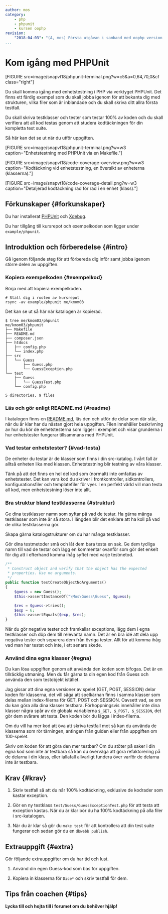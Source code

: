 ```yaml
---
author: mos
category:
    - php
    - phpunit
    - kursen oophp
revision:
    "2018-04-03": "(A, mos) Första utgåvan i samband med oophp version 2."
...
```

Kom igång med PHPUnit
==================================

[FIGURE src=image/snapvt18/phpunit-terminal.png?w=c5&a=0,64,70,0&cf class="right"]

Du skall komma igång med enhetstestning i PHP via verktyget PHPUnit. Det finns ett färdig exempel som du skall jobba igenom för att bekanta dig med strukturen, vilka filer som är inblandade och du skall skriva ditt allra första testfall.

Du skall skriva testklasser och tester som testar 100% av koden och du skall verifiera att all kod testas genom att studera kodtäckningen för din kompletta test suite.

<!--more-->

Så här kan det se ut när du utför uppgiften.

[FIGURE src=image/snapvt18/phpunit-terminal.png?w=w3 caption="Enhetstestning med PHPUnit via en Makefile."]

[FIGURE src=image/snapvt18/code-coverage-overview.png?w=w3 caption="Kodtäckning vid enhetstestning, en översikt av enheterna (klasserna)."]

[FIGURE src=image/snapvt18/code-coverage-detail.png?w=w3 caption="Detaljerad kodtäckning rad för rad i en enhet (klass)."]



Förkunskaper {#forkunskaper}
-----------------------

Du har installerat [PHPUnit](labbmiljo/phpunit) och [Xdebug](labbmiljo/xdebug).

Du har tillgång till kursrepot och exempelkoden som ligger under `example/phpunit`.



Introduktion och förberedelse {#intro}
-----------------------

Gå igenom följande steg för att förbereda dig inför samt jobba igenom större delen av uppgiften.

<!--
[YOUTUBE src="XXX" playlist="PLKtP9l5q3ce-LjAqv50bj_bCyYivKafPW" class=700 caption="Mikael visar hur du jobbar igenom övningen."]
-->



### Kopiera exempelkoden {#exempelkod}

Börja med att kopiera exempelkoden.

```text
# Ställ dig i rooten av kursrepot
rsync -av example/phpunit me/kmom03
```

Det kan se ut så här när katalogen är kopierad.

```text
$ tree me/kmom03/phpunit
me/kmom03/phpunit
├── Makefile
├── README.md
├── composer.json
├── htdocs
│   ├── config.php
│   └── index.php
├── src
│   └── Guess
│       ├── Guess.php
│       └── GuessException.php
└── test
    ├── Guess
    │   └── GuessTest.php
    └── config.php

5 directories, 9 files
```



### Läs och gör enligt README.md {#readme}

I katalogen finns en [README.md](https://github.com/dbwebb-se/oophp/tree/master/example/phpunit), läs den och utför de delar som där står, när du är klar har du nästan gjort hela uppgiften. Filen innehåller beskrivning av hur du kör de enhetstesterna som ligger i exemplet och visar grunderna i hur enhetstester fungerar tillsammans med PHPUnit.



### Vad testar enhetstester? {#vad-testa}

De enheter du testar är de klasser som finns i din src-katalog. I vårt fall är alltså enheten lika med klassen. Enhetstestning blir testning av våra klasser.

Tänk på att det finns en hel del kod som (normalt) inte omfattas av enhetstester. Det kan vara kod du skriver i frontkontroller, sidkontrollers, konfigurationsfiler och templatefiler för vyer. I en perfekt värld vill man testa all kod, men enhetstestning löser inte allt. 



### Bra struktur bland testklasserna {#struktur}

Ge dina testklasser namn som syftar på vad de testar. Ha gärna många testklasser som inte är så stora. I längden blir det enklare att ha koll på vad de olika testklasserna gör.

Skapa gärna katalogstrukturer om du har många testklasser.

Gör dina testmetoder små och låt dem bara testa en sak. Ge dem tydliga namn till vad de testar och lägg en kommentar ovanför som gör det enkelt för dig att i efterhand komma ihåg syftet med varje testmetod.

```php
/**
 * Construct object and verify that the object has the expected
 * properties. Use no arguments.
 */
public function testCreateObjectNoArguments()
{
    $guess = new Guess();
    $this->assertInstanceOf("\Mos\Guess\Guess", $guess);

    $res = $guess->tries();
    $exp = 6;
    $this->assertEquals($exp, $res);
}
```

När du gör negativa tester och framkallar exceptions, lägg dem i egna testklasser och döp dem till relevanta namn. Det är en bra idé att dela upp negativa tester och separera dem från övriga tester. Allt för att komma ihåg vad man har testat och inte, i ett senare skede.



### Använd dina egna klasser {#egna}

Du kan lösa uppgiften genom att använda den koden som bifogas. Det är en tillräcklig utmaning. Men du får gärna ta din egen kod från Guess och använda den som testobjekt istället.

Jag gissar att dina egna versioner av spelet (GET, POST, SESSION) delar koden för klasserna, det vill säga att spelkärnan finns i samma klasser som delas mellan index-filerna för GET, POST och SESSION. Oavsett vad, se om du kan göra alla dina klasser testbara. Förhoppningsvis innehåller inte dina klasser några spår av de globala variablerna `$_GET, $_POST, $_SESSION`, det gör dem svårare att testa. Den koden bör du lägga i index-filerna.

Om du vill ha mer kod att öva att skriva testfall mot så kan du använda de klasserna som rör tärningen, antingen från guiden eller från uppgiften om 100-spelet.

Skriv om koden för att göra den mer testbar? Om du stöter på saker i din egna kod som inte är testbara så kan du överväga att göra refaktorering på de delarna i din klass, eller iallafall allvarligt fundera över varför de delarna inte är testbara.




Krav {#krav}
-----------------------

1. Skriv testfall så att du når 100% kodtäckning, exklusive de kodrader som kastar exception.

1. Gör en ny testklass `test/Guess/GuessExceptionTest.php` för att testa att exception kastas. När du är klar bör du ha 100% kodtäckning på alla filer i src-katalogen.

1. När du är klar så gör du `make test` för att kontrollera att din test suite fungerar och sedan gör du en `dbwebb publish`.



Extrauppgift {#extra}
-----------------------

Gör följande extrauppgifter om du har tid och lust.

1. Använd din egen Guess-kod som bas för uppgiften.

1. Kopiera in klasserna för `Dice*` och skriv testfall för dem.



Tips från coachen {#tips}
-----------------------

**Lycka till och hojta till i forumet om du behöver hjälp!**
